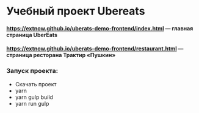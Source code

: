 # Учебный проект Ubereats

#### https://extnow.github.io/uberats-demo-frontend/index.html — главная страница UberEats

#### https://extnow.github.io/uberats-demo-frontend/restaurant.html — страница ресторана Трактир «Пушкин»

### Запуск проекта:

- Скачать проект
- yarn
- yarn gulp build
- yarn run gulp
